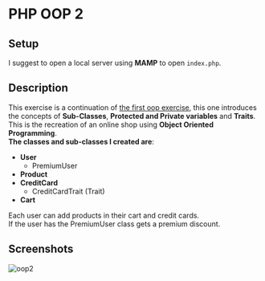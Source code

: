 # PHP OOP 2

## Setup
I suggest to open a local server using **MAMP** to open ```index.php```.

## Description
This exercise is a continuation of [the first oop exercise](https://github.com/Obez99/php-oop-1), this one introduces the concepts of **Sub-Classes**, **Protected and Private variables** and **Traits**.
<br>
This is the recreation of an online shop using **Object Oriented Programming**.<br>
**The classes and sub-classes I created are**:<br>
- **User**
  - PremiumUser
- **Product**
- **CreditCard**
  - CreditCardTrait (Trait)
- **Cart**

Each user can add products in their cart and credit cards.<br>
If the user has the PremiumUser class gets a premium discount.

## Screenshots

![oop2](https://user-images.githubusercontent.com/85038274/151710603-a865fd48-ba13-4d8f-9355-6cc8379d7c25.PNG)
